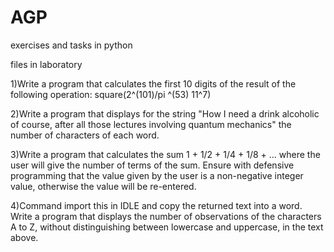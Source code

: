 # AGP
exercises and tasks in python

files in laboratory

1)Write a program that calculates the first 10 digits of the result of the following operation: square(2^(101)/pi ^(53) 11^7)

2)Write a program that displays for the string "How I need a drink alcoholic of course, after all those lectures involving quantum mechanics" the number of characters of each word.

3)Write a program that calculates the sum 1 + 1/2 + 1/4 + 1/8 + ... where the user will give the number of terms of the sum.
Ensure with defensive programming that the value given by the user is a non-negative integer value, otherwise the value will be re-entered.

4)Command import this in IDLE and copy the returned text into a word. Write a program that displays the number of observations of the characters A to Z,
without distinguishing between lowercase and uppercase, in the text above.
